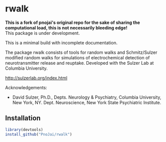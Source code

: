 
<!-- README.md is generated from README.Rmd. Please edit that file -->
rwalk
=====

**This is a fork of pnojai's original repo for the sake of sharing the computational load, this is not necessarily bleeding edge!**<br>
This package is under development.

This is a minimal build with incomplete documentation.

The package rwalk consists of tools for random walks and Schmitz/Sulzer modified random walks for simulations of electrochemical detection of neurotransmitter release and reuptake. Developed with the Sulzer Lab at Columbia University.

<http://sulzerlab.org/index.html>

Acknowledgements:

-   David Sulzer, Ph.D., Depts. Neurology & Psychiatry, Columbia University, New York, NY. Dept. Neuroscience, New York State Psychiatric Institute.

Installation
------------

``` r
library(devtools)
install_github("PnoJai/rwalk")
```

